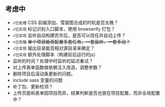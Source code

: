 ## 考虑中

* `√已处理` CSS 前缀添加、雪碧图合成的时机是否太晚？
* `√已实现` 标记识别入口脚本，使用 browserify 打包？
* `√已实现` 监听自动构建完毕后，是否可以信任并自动上传？
* `×已忽略` ~~单个项目能否配置多套任务，一套监听、一套手动？~~
* `√已实现` 输出目录能否相对源目录来确定？
* `√已实现` 额外处理脚本（构建前后运行的js）
* 监听的时间？处理中时监听的延迟重试？
* 对上传表单函数做依赖注入改造，调整参数？
* 删除项目后滚动条更新的问题。
* include sass 变量的问题
* 补丁包、更新检测？
* 上传页面和表单因项目而异，结果判断是否也放在项目配置，而非全局配置中？
